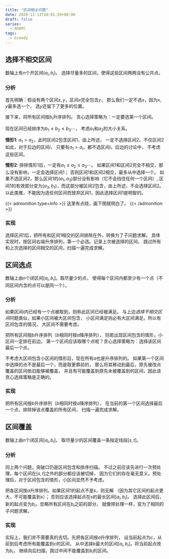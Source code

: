 ```yaml
---
title: "区间相关问题"
date: 2020-11-13T10:01:59+08:00
draft: false
series:
  - AOAPC
tags:
  - Greedy
---
```


## 选择不相交区间

数轴上有$n$个开区间$(a_i, b_i)$。
选择尽量多的区间，使得这些区间两两没有公共点。

### 分析

首先明确：假设有两个区间$x,y$，区间$x$完全包含$y$，
那么我们一定不选$x$，因为$x,y$最多选一个，
选$y$还留下了更多的位置。

接下来，将所有区间按$b_i$升序排列。
贪心选择策略为：一定要选第一个区间。

现在区间已经排序为$b_1 \leqslant b_2 \leqslant b_3 \cdots$，
考虑$a_1$和$a_2$的大小关系。

**情形1**: $a_1 > a_2$，此时区间2包含区间1，由上所述，
一定不选择区间2。不仅区间2如此，对于后边的区间$i$，
只要有$a_1 > a_i$，都不选区间$i$。后边的讨论中，
不考虑这些区间。

**情形2**: 排除情形1后，一定有$a_1 \leqslant a_2 \leqslant a_3 \cdots$。
如果区间1和区间2完全不相交，那么没有影响，一定会选择区间1；
否则区间1和区间2相交，最多从中选择一个。
如果不选区间2，那么区间1的$(a_1,a_3)$部分没有影响（它不会挡住任何一个区间）,
区间1的有效部分变为$(a_3,b_1)$，而这部分被区间2包含，由上所述，不会选择区间2。
以此类推，不能因为选任何区间而放弃区间1，因此选择区间1是明智的。

{{< admonition type=info >}}
这里有点绕，画下图就明白了。
{{< /admonition >}}

### 实现

选择区间1后，把所有和区间1相交的区间排除在外，转换为了子问题求解。
具体实现时，按区间右端升序排列，第一个必选。记录上次被选择的区间，
跳过所有和上次选择的区间相交的区间，扫描一遍完成求解。


## 区间选点

数轴上由$n$个闭区间$[a_i, b_i]$。取尽量少的点，
使得每个区间内都至少有一个点（不同区间内含的点可以是同一个）。

### 分析

如果区间$i$内已经有一个点被取到，则称此区间已经被满足。
与上边*选择不相交区间*问题类似，如果小区间被大区间包含，
小区间满足则必有大区间满足。所以有区间包含的情况，
大区间不需要考虑。

把所有区间按$b$升序排列（$b$相同时按$a$降序排列），
则若出现区间包含的情形，小区间一定排在前边。
第一个区间应该取哪个点呢？贪心选择策略为：选择该区间最后一个点。

不考虑大区间包含小区间的情形后，现在所有$a$也是升序排列的。
如果第一个区间中选择的点不是最后一个，而是取更靠前的，
那么将其移动到最后，原先被改点覆盖的区间依旧能够被覆盖，
并且有可能覆盖到原先未被覆盖到的区间，因此该贪心选择策略是正确的。

### 实现

把所有区间按$b$升序排列（$b$相同时按$a$降序排列），
在当前的第一个区间选择最后一个点，排除掉该点覆盖的所有区间，
扫描一遍完成求解。


## 区间覆盖

数轴上由$n$个闭区间$[a_i, b_i]$，
取尽量少的区间覆盖一条指定线段$[s,t]$。

### 分析

同上两个问题，突破口仍是区间包含和排序扫描。
不过之前应该先进行一次预处理，每个区间在$[s,t]$之外的部分都应该被切掉，
因为它们的存在毫无意义。预处理后，对于区间包含的情形，小区间显然不予考虑。

把各区间按$a$升序排列。如果区间1的起点不是$s$，则无解
（因为其它区间的起点更大，不可能覆盖到$s$）；
否则应该选择起点在$s$的最长区间$[a_i, b_i]$。
选择此区间后，新的起点变为$b_i$，忽略所有区间在$b_i$之前的部分，
就像预处理一样，变为了相同的子问题求解。

### 实现

实际上，我们并不需要真的去切。先把各区间按$a$升序排列，
设当前起点为$c$，从前到后考虑所有能覆盖到$c$的区间，
从中选择$b$最大的区间$[a_i,b_i]$。将当前起点改为$b_i$，
继续向后扫描，跳过中间不能覆盖到$b_i$的区间。
